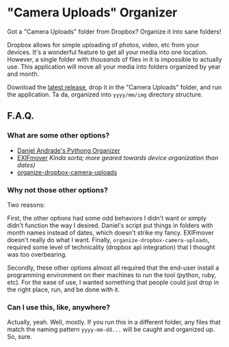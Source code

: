 # "Camera Uploads" Organizer

Got a "Camera Uploads" folder from Dropbox? Organize it into sane folders!

Dropbox allows for simple uploading of photos, video, etc from your devices. It's a wonderful feature to get all your media into one location. However, a single folder with _thousands_ of files in it is impossible to actually use. This application will move all your media into folders organized by year and month.

Download the [latest release](https://github.com/chuyskywalker/camera-uploads-organizer/releases), drop it in the "Camera Uploads" folder, and run the application. Ta da, organized into `yyyy/mm/img` directory structure.

## F.A.Q.

### What are some other options?
- [Daniel Andrade's Pythong Organizer](http://www.danielandrade.net/2014/02/16/script-to-organize-dropboxs-camera-upload-folder/)
- [EXIFmover](http://www.brianklug.org/2012/12/fixing-dropboxs-camera-upload-organization-mess-exifmover/) _Kinda sorta; more geared towards device organization than dates)_
- [organize-dropbox-camera-uploads](https://github.com/nickhammond/organize-dropbox-camera-uploads)

### Why not those other options?
Two reasons:

First, the other options had some odd behaviors I didn't want or simply didn't function the way I desired. Daniel's script put things in folders with month names instead of dates, which doesn't strike my fancy. EXIFmover doesn't really do what I want. Finally, `organize-dropbox-camera-uploads`, required some level of technicality (dropbox api integration) that I thought was too overbearing.

Secondly, these other options almost all required that the end-user install a programming environment on their machines to run the tool (python, ruby, etc). For the ease of use, I wanted something that people could just drop in the right place, run, and be done with it.

### Can I use this, like, anywhere?
Actually, yeah. Well, mostly. If you run this in a different folder, any files that match the naming pattern `yyyy-mm-dd...` will be caught and organized up. So, sure.
